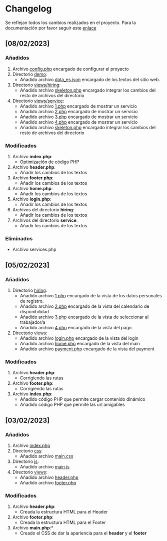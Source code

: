 # Changelog

Se reflejan todos los cambios realizados en el proyecto. Para la documentación por favor seguir este [enlace](README.md) 

## [08/02/2023]

### Añadidos 
1. Archivo [config.php](config.php) encargado de configurar el proyecto
2. Directorio [demo](./demo/):
    -   Añadido archivo [data_es.json](./demo/data_es.json) encargado de los textos del sitio web.
3. Directorio [views/hiring](./views/hiring/):
    -   Añadido archivo [skeleton.php](./views/hiring/skeleton.php) encargado integrar los cambios del resto de archivos del directorio
4. Directorio [views/service](./views/service):
    -   Añadido archivo [1.php](./views/service/1.php) encargado de mostrar un servicio
    -   Añadido archivo [2.php](./views/service/2.php) encargado de mostrar un servicio
    -   Añadido archivo [3.php](./views/service/3.php) encargado de mostrar un servicio
    -   Añadido archivo [4.php](./views/service/4.php) encargado de mostrar un servicio
    -   Añadido archivo [skeleton.php](./views/service/skeleton.php) encargado integrar los cambios del resto de archivos del directorio

### Modificados 
1. Archivo **index.php**:
    - Optimización de código PHP
2. Archivo **header.php**:
    - Añadir los cambios de los textos
3. Archivo **footer.php**:
    - Añadir los cambios de los textos
4. Archivo **home.php**:
    - Añadir los cambios de los textos
5. Archivo **login.php**:
    - Añadir los cambios de los textos
5. Archivos del directorio **hiring**:
    - Añadir los cambios de los textos
5. Archivos del directorio **service**:
    - Añadir los cambios de los textos

### Eliminados

* Archivo services.php

## [05/02/2023]

### Añadidos 
1. Directorio [hiring](./views/hiring):
    -   Añadido archivo [1.php](./views/hiring/1.php) encargado de la vista de los datos personales de registro.
    -   Añadido archivo [2.php](./views/hiring/2.php) encargado de la vista del calendario de disponibilidad
    -   Añadido archivo [3.php](./views/hiring/3.php) encargado de la vista de seleccionar al trabajador/a
    -   Añadido archivo [4.php](./views/hiring/4.php) encargado de la vista del pago
2. Directorio [views](./views):
    -   Añadido archivo [login.php](./views/login.php) encargado de la vista del login
    -   Añadido archivo [home.php](./views/home.php) encargado de la vista del main
    -   Añadido archivo [payment.php](./views/payment.php) encargado de la vista del payment

### Modificados 
1. Archivo **header.php**:
    - Corrigiendo las rutas
2. Archivo **footer.php**:
    - Corrigiendo las rutas
3. Archivo **index.php**:
    - Añadido código PHP que permite cargar contenido dinámico
    - Añadido código PHP que permite las url amigables

## [03/02/2023]

### Añadidos 
1. Archivo [index.php](./index.php)
2. Directorio [css](./assets/css/):
    - Añadido archivo [main.css](./assets/css/main.css)
3. Directorio [js](./assets/js/):
    - Añadido archivo [main.js](./assets/js/main.js)
4. Directorio [views](./views/):
    - Añadido archivo [header.php](./views/header.php)
    - Añadido archivo [footer.php](./views/footer.php)

### Modificados 
1. Archivo **header.php**:
    - Creada la estructura HTML para el Header
2. Archivo **footer.php**:
    - Creada la estructura HTML para el Footer
3. Archivo **main.php**:*
    - Creado el CSS de dar la apariencia para el **header** y el **footer**